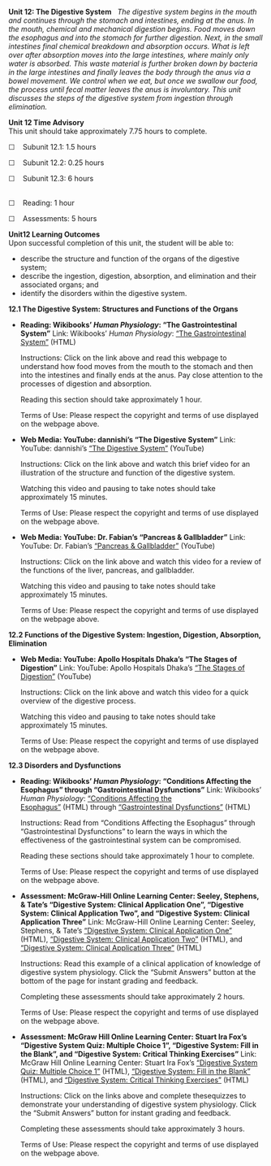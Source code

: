 **Unit 12: The Digestive System** <span id="12"></span> 
*The digestive system begins in the mouth and continues through the
stomach and intestines, ending at the anus. In the mouth, chemical and
mechanical digestion begins. Food moves down the esophagus and into the
stomach for further digestion. Next, in the small intestines final
chemical breakdown and absorption occurs. What is left over after
absorption moves into the large intestines, where mainly only water is
absorbed. This waste material is further broken down by bacteria in the
large intestines and finally leaves the body through the anus via a
bowel movement. We control when we eat, but once we swallow our food,
the process until fecal matter leaves the anus is involuntary. This unit
discusses the steps of the digestive system from ingestion through
elimination.*

**Unit 12 Time Advisory**  
This unit should take approximately 7.75 hours to complete.  
  
 ☐    Subunit 12.1: 1.5 hours  
  
 ☐    Subunit 12.2: 0.25 hours  
  
 ☐    Subunit 12.3: 6 hours  
  

☐    Reading: 1 hour  
  
 ☐    Assessments: 5 hours

**Unit12 Learning Outcomes**  
Upon successful completion of this unit, the student will be able to:
-   describe the structure and function of the organs of the digestive
    system;
-   describe the ingestion, digestion, absorption, and elimination and
    their associated organs; and
-   identify the disorders within the digestive system.

**12.1 The Digestive System: Structures and Functions of the Organs**
<span id="12.1"></span> 
-   **Reading: Wikibooks’ *Human Physiology*: “The Gastrointestinal
    System”**
    Link: Wikibooks’ *Human Physiology*: [“The Gastrointestinal
    System”](http://en.wikibooks.org/wiki/Human_Physiology/The_gastrointestinal_system) (HTML)  
      
     Instructions: Click on the link above and read this webpage to
    understand how food moves from the mouth to the stomach and then
    into the intestines and finally ends at the anus. Pay close
    attention to the processes of digestion and absorption.  
      
     Reading this section should take approximately 1 hour.  
      
     Terms of Use: Please respect the copyright and terms of use
    displayed on the webpage above.

-   **Web Media: YouTube: dannishi’s “The Digestive System”**
    Link: YouTube: dannishi’s [“The Digestive
    System”](http://www.youtube.com/watch?v=Z7xKYNz9AS0) (YouTube)  
      
     Instructions: Click on the link above and watch this brief video
    for an illustration of the structure and function of the digestive
    system.  
      
     Watching this video and pausing to take notes should take
    approximately 15 minutes.  
      
     Terms of Use: Please respect the copyright and terms of use
    displayed on the webpage above.

-   **Web Media: YouTube: Dr. Fabian’s “Pancreas & Gallbladder”**
    Link: YouTube: Dr. Fabian’s [“Pancreas &
    Gallbladder”](http://www.youtube.com/watch?v=C5nTXDIg0Kg&feature=PlayList&p=FBA8BE88552377D1&playnext_from=PL&playnext=1&index=6)
    (YouTube)  
      
     Instructions: Click on the link above and watch this video for a
    review of the functions of the liver, pancreas, and gallbladder.  
      
     Watching this video and pausing to take notes should take
    approximately 15 minutes.  
      
     Terms of Use: Please respect the copyright and terms of use
    displayed on the webpage above.

**12.2 Functions of the Digestive System: Ingestion, Digestion,
Absorption, Elimination** <span id="12.2"></span> 
-   **Web Media: YouTube: Apollo Hospitals Dhaka’s “The Stages of
    Digestion”**
    Link: YouTube: Apollo Hospitals Dhaka’s [“The Stages of
    Digestion”](http://www.youtube.com/watch?v=b20VRR9C37Q) (YouTube)  
      
     Instructions: Click on the link above and watch this video for a
    quick overview of the digestive process.  
      
     Watching this video and pausing to take notes should take
    approximately 15 minutes.  
      
     Terms of Use: Please respect the copyright and terms of use
    displayed on the webpage above.

**12.3 Disorders and Dysfunctions** <span id="12.3"></span> 
-   **Reading: Wikibooks’ *Human Physiology*: “Conditions Affecting the
    Esophagus” through “Gastrointestinal Dysfunctions”**
    Link: Wikibooks’ *Human Physiology*: [“Conditions Affecting the
    Esophagus”](http://en.wikibooks.org/wiki/Human_Physiology/The_gastrointestinal_system#Conditions_Affecting_the_Esophagus) (HTML) through
    [“Gastrointestinal
    Dysfunctions”](http://en.wikibooks.org/wiki/Human_Physiology/The_gastrointestinal_system#Gastrointestinal_Dysfunctions) (HTML)  
      
     Instructions: Read from “Conditions Affecting the Esophagus”
    through “Gastrointestinal Dysfunctions” to learn the ways in which
    the effectiveness of the gastrointestinal system can be
    compromised.  
      
     Reading these sections should take approximately 1 hour to
    complete.  
      
     Terms of Use: Please respect the copyright and terms of use
    displayed on the webpage above.

-   **Assessment: McGraw-Hill Online Learning Center: Seeley, Stephens,
    & Tate’s “Digestive System: Clinical Application One”, “Digestive
    System: Clinical Application Two”, and “Digestive System: Clinical
    Application Three”**
    Link: McGraw-Hill Online Learning Center: Seeley, Stephens, & Tate’s
    [“Digestive System: Clinical Application
    One”](http://highered.mcgraw-hill.com/sites/0072351136/student_view0/chapter24/clinical_application_one.html)
    (HTML), [“Digestive System: Clinical Application
    Two”](http://highered.mcgraw-hill.com/sites/0072351136/student_view0/chapter24/clinical_application_two.html)
    (HTML), and [“Digestive System: Clinical Application
    Three”](http://highered.mcgraw-hill.com/sites/0072351136/student_view0/chapter24/clinical_application_three.html)
    (HTML)  
      
     Instructions: Read this example of a clinical application of
    knowledge of digestive system physiology. Click the “Submit Answers”
    button at the bottom of the page for instant grading and feedback.  
      
     Completing these assessments should take approximately 2 hours.  
      
     Terms of Use: Please respect the copyright and terms of use
    displayed on the webpage above.

-   **Assessment: McGraw Hill Online Learning Center: Stuart Ira Fox’s
    “Digestive System Quiz: Multiple Choice 1”, “Digestive System: Fill
    in the Blank”, and “Digestive System: Critical Thinking Exercises”**
    Link: McGraw Hill Online Learning Center: Stuart Ira Fox’s
    [“Digestive System Quiz: Multiple Choice
    1”](http://highered.mcgraw-hill.com/sites/0072919280/student_view0/chapter18/multiple_choice_1_.html)
    (HTML), [“Digestive System: Fill in the
    Blank”](http://highered.mcgraw-hill.com/sites/0072919280/student_view0/chapter18/fill_in_the_blanks.html)
    (HTML), and [“Digestive System: Critical Thinking
    Exercises”](http://highered.mcgraw-hill.com/sites/0072919280/student_view0/chapter18/essay_.html)
    (HTML)  
      
     Instructions: Click on the links above and complete thesequizzes to
    demonstrate your understanding of digestive system physiology. Click
    the “Submit Answers” button for instant grading and feedback.  
      
     Completing these assessments should take approximately 3 hours.  
      
     Terms of Use: Please respect the copyright and terms of use
    displayed on the webpage above.


